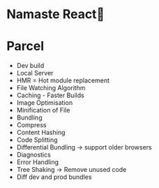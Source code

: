 # Namaste React🚀

# Parcel
- Dev build
- Local Server
- HMR = Hot module replacement
- File Watching Algorithm
- Caching - Faster Builds
- Image Optimisation
- Minification of File
- Bundling
- Compress
- Content Hashing
- Code Splitting
- Differential Bundling -> support older browsers
- Diagnostics
- Error Handling
- Tree Shaking -> Remove unused code
- Diff dev and prod bundles